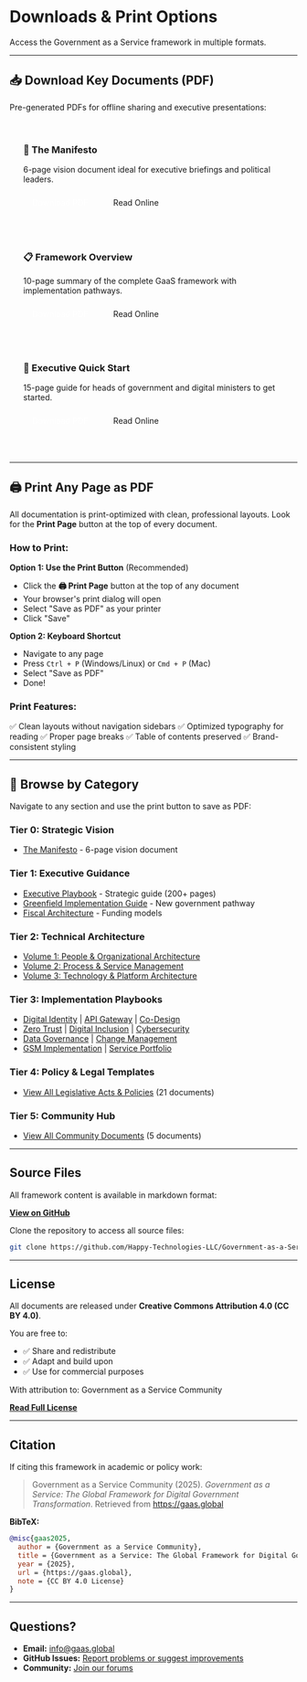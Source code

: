 # Downloads & Print Options

Access the Government as a Service framework in multiple formats.

---

## 📥 Download Key Documents (PDF)

Pre-generated PDFs for offline sharing and executive presentations:

<div style="display: grid; grid-template-columns: repeat(auto-fit, minmax(300px, 1fr)); gap: 20px; margin: 32px 0;">

<div style="padding: 24px; border: 2px solid var(--vp-c-divider); border-radius: 12px; background: var(--vp-c-bg-soft);">
<h3 style="margin-top: 0; color: var(--vp-c-brand-1);">📖 The Manifesto</h3>
<p>6-page vision document ideal for executive briefings and political leaders.</p>
<div style="display: flex; gap: 12px; margin-top: 16px;">
<a href="#" style="padding: 8px 16px; background: var(--vp-c-brand-1); color: white; border-radius: 6px; text-decoration: none; display: inline-block;">Download PDF</a>
<a href="/tier0-manifesto/gaas-manifesto" style="padding: 8px 16px; border: 1px solid var(--vp-c-brand-1); color: var(--vp-c-brand-1); border-radius: 6px; text-decoration: none; display: inline-block;">Read Online</a>
</div>
</div>

<div style="padding: 24px; border: 2px solid var(--vp-c-divider); border-radius: 12px; background: var(--vp-c-bg-soft);">
<h3 style="margin-top: 0; color: var(--vp-c-brand-1);">📋 Framework Overview</h3>
<p>10-page summary of the complete GaaS framework with implementation pathways.</p>
<div style="display: flex; gap: 12px; margin-top: 16px;">
<a href="#" style="padding: 8px 16px; background: var(--vp-c-brand-1); color: white; border-radius: 6px; text-decoration: none; display: inline-block;">Download PDF</a>
<a href="/framework" style="padding: 8px 16px; border: 1px solid var(--vp-c-brand-1); color: var(--vp-c-brand-1); border-radius: 6px; text-decoration: none; display: inline-block;">Read Online</a>
</div>
</div>

<div style="padding: 24px; border: 2px solid var(--vp-c-divider); border-radius: 12px; background: var(--vp-c-bg-soft);">
<h3 style="margin-top: 0; color: var(--vp-c-brand-1);">🚀 Executive Quick Start</h3>
<p>15-page guide for heads of government and digital ministers to get started.</p>
<div style="display: flex; gap: 12px; margin-top: 16px;">
<a href="#" style="padding: 8px 16px; background: var(--vp-c-brand-1); color: white; border-radius: 6px; text-decoration: none; display: inline-block;">Download PDF</a>
<a href="/tier1-executive-playbook/executive-playbook" style="padding: 8px 16px; border: 1px solid var(--vp-c-brand-1); color: var(--vp-c-brand-1); border-radius: 6px; text-decoration: none; display: inline-block;">Read Online</a>
</div>
</div>

</div>

---

## 🖨️ Print Any Page as PDF

All documentation is print-optimized with clean, professional layouts. Look for the **Print Page** button at the top of every document.

### How to Print:

**Option 1: Use the Print Button** (Recommended)
- Click the **🖨️ Print Page** button at the top of any document
- Your browser's print dialog will open
- Select "Save as PDF" as your printer
- Click "Save"

**Option 2: Keyboard Shortcut**
- Navigate to any page
- Press `Ctrl + P` (Windows/Linux) or `Cmd + P` (Mac)
- Select "Save as PDF"
- Done!

### Print Features:

✅ Clean layouts without navigation sidebars
✅ Optimized typography for reading
✅ Proper page breaks
✅ Table of contents preserved
✅ Brand-consistent styling

---

## 📂 Browse by Category

Navigate to any section and use the print button to save as PDF:

### Tier 0: Strategic Vision
- [The Manifesto](/tier0-manifesto/gaas-manifesto) - 6-page vision document

### Tier 1: Executive Guidance
- [Executive Playbook](/tier1-executive-playbook/executive-playbook) - Strategic guide (200+ pages)
- [Greenfield Implementation Guide](/tier1-executive-playbook/greenfield-implementation-guide) - New government pathway
- [Fiscal Architecture](/tier1-executive-playbook/fiscal-architecture) - Funding models

### Tier 2: Technical Architecture
- [Volume 1: People & Organizational Architecture](/tier2-technical-blueprint/volume-1-people-organizational-architecture)
- [Volume 2: Process & Service Management](/tier2-technical-blueprint/volume-2-process-service-management-architecture)
- [Volume 3: Technology & Platform Architecture](/tier2-technical-blueprint/volume-3-technology-platform-architecture)

### Tier 3: Implementation Playbooks
- [Digital Identity](/tier3-playbooks/1-digital-identity-implementation) | [API Gateway](/tier3-playbooks/2-api-gateway-deployment) | [Co-Design](/tier3-playbooks/3-codesign-engagement)
- [Zero Trust](/tier3-playbooks/4-zero-trust-migration) | [Digital Inclusion](/tier3-playbooks/5-digital-inclusion-strategy) | [Cybersecurity](/tier3-playbooks/6-cybersecurity-operations)
- [Data Governance](/tier3-playbooks/7-data-governance-framework) | [Change Management](/tier3-playbooks/8-change-management-training)
- [GSM Implementation](/tier3-playbooks/9-gsm-implementation-guide) | [Service Portfolio](/tier3-playbooks/10-service-portfolio-cost-management)

### Tier 4: Policy & Legal Templates
- [View All Legislative Acts & Policies](/tier4-policy-legal/digital-identity-act) (21 documents)

### Tier 5: Community Hub
- [View All Community Documents](/tier5-community/community-platform-overview) (5 documents)

---

## Source Files

All framework content is available in markdown format:

**[View on GitHub](https://github.com/Happy-Technologies-LLC/Government-as-a-Service)**

Clone the repository to access all source files:

```bash
git clone https://github.com/Happy-Technologies-LLC/Government-as-a-Service.git
```

---

## License

All documents are released under **Creative Commons Attribution 4.0 (CC BY 4.0)**.

You are free to:
- ✅ Share and redistribute
- ✅ Adapt and build upon
- ✅ Use for commercial purposes

With attribution to: Government as a Service Community

**[Read Full License](https://creativecommons.org/licenses/by/4.0/)**

---

## Citation

If citing this framework in academic or policy work:

> Government as a Service Community (2025). *Government as a Service: The Global Framework for Digital Government Transformation*. Retrieved from https://gaas.global

**BibTeX:**
```bibtex
@misc{gaas2025,
  author = {Government as a Service Community},
  title = {Government as a Service: The Global Framework for Digital Government Transformation},
  year = {2025},
  url = {https://gaas.global},
  note = {CC BY 4.0 License}
}
```

---

## Questions?

- **Email:** [info@gaas.global](mailto:info@gaas.global)
- **GitHub Issues:** [Report problems or suggest improvements](https://github.com/Happy-Technologies-LLC/Government-as-a-Service/issues)
- **Community:** [Join our forums](#)
